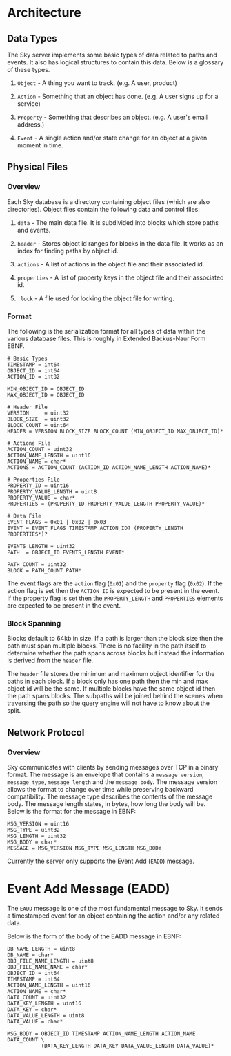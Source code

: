 # Architecture

## Data Types

The Sky server implements some basic types of data related to paths and events.
It also has logical structures to contain this data. Below is a glossary of
these types.

1. `Object` - A thing you want to track. (e.g. A user, product)

1. `Action` - Something that an object has done. (e.g. A user signs up for a
   service)

1. `Property` - Something that describes an object. (e.g. A user's email
   address.)

1. `Event` - A single action and/or state change for an object at a given moment in
   time.


## Physical Files

### Overview

Each Sky database is a directory containing object files (which are also
directories). Object files contain the following data and control files:

1. `data` - The main data file. It is subdivided into blocks which store paths
   and events.

1. `header` - Stores object id ranges for blocks in the data file. It works as
   an index for finding paths by object id.

1. `actions` - A list of actions in the object file and their associated id.

1. `properties` - A list of property keys in the object file and their
   associated id.

1. `.lock` - A file used for locking the object file for writing.


### Format

The following is the serialization format for all types of data within the
various database files. This is roughly in Extended Backus-Naur Form EBNF.

    # Basic Types
    TIMESTAMP = int64
    OBJECT_ID = int64
    ACTION_ID = int32

    MIN_OBJECT_ID = OBJECT_ID
    MAX_OBJECT_ID = OBJECT_ID

    # Header File
    VERSION     = uint32
    BLOCK_SIZE  = uint32
    BLOCK_COUNT = uint64
    HEADER = VERSION BLOCK_SIZE BLOCK_COUNT (MIN_OBJECT_ID MAX_OBJECT_ID)*

    # Actions File
    ACTION_COUNT = uint32
    ACTION_NAME_LENGTH = uint16
    ACTION_NAME = char*
    ACTIONS = ACTION_COUNT (ACTION_ID ACTION_NAME_LENGTH ACTION_NAME)*

    # Properties File
    PROPERTY_ID = uint16
    PROPERTY_VALUE_LENGTH = uint8
    PROPERTY_VALUE = char*
    PROPERTIES = (PROPERTY_ID PROPERTY_VALUE_LENGTH PROPERTY_VALUE)*

    # Data File
    EVENT_FLAGS = 0x01 | 0x02 | 0x03
    EVENT = EVENT_FLAGS TIMESTAMP ACTION_ID? (PROPERTY_LENGTH PROPERTIES*)?

    EVENTS_LENGTH = uint32
    PATH  = OBJECT_ID EVENTS_LENGTH EVENT*

    PATH_COUNT = uint32
    BLOCK = PATH_COUNT PATH*

The event flags are the `action` flag (`0x01`) and the `property` flag (`0x02`).
If the action flag is set then the `ACTION_ID` is expected to be present in the
event. If the property flag is set then the `PROPERTY_LENGTH` and
`PROPERTIES` elements are expected to be present in the event.


### Block Spanning

Blocks default to 64kb in size. If a path is larger than the block size then
the path must span multiple blocks. There is no facility in the path itself to
determine whether the path spans across blocks but instead the information is
derived from the `header` file.

The `header` file stores the minimum and maximum object identifier for the paths
in each block. If a block only has one path then the min and max object id will
be the same. If multiple blocks have the same object id then the path spans
blocks. The subpaths will be joined behind the scenes when traversing the path
so the query engine will not have to know about the split.


## Network Protocol

### Overview

Sky communicates with clients by sending messages over TCP in a binary format.
The message is an envelope that contains a `message version`, `message type`,
`message length` and the `message body`. The message version allows the format
to change over time while preserving backward compatibility. The message type
describes the contents of the message body. The message length states, in bytes,
how long the body will be. Below is the format for the message in EBNF:

    MSG_VERSION = uint16
    MSG_TYPE = uint32
    MSG_LENGTH = uint32
    MSG_BODY = char*
    MESSAGE = MSG_VERSION MSG_TYPE MSG_LENGTH MSG_BODY

Currently the server only supports the Event Add (`EADD`) message.


# Event Add Message (EADD)

The `EADD` message is one of the most fundamental message to Sky. It sends a
timestamped event for an object containing the action and/or any related data.

Below is the form of the body of the EADD message in EBNF:

    DB_NAME_LENGTH = uint8
    DB_NAME = char*
    OBJ_FILE_NAME_LENGTH = uint8
    OBJ_FILE_NAME_NAME = char*
    OBJECT_ID = int64
    TIMESTAMP = int64
    ACTION_NAME_LENGTH = uint16
    ACTION_NAME = char*
    DATA_COUNT = uint32
    DATA_KEY_LENGTH = uint16
    DATA_KEY = char*
    DATA_VALUE_LENGTH = uint8
    DATA_VALUE = char*
    
    MSG_BODY = OBJECT_ID TIMESTAMP ACTION_NAME_LENGTH ACTION_NAME DATA_COUNT \
               (DATA_KEY_LENGTH DATA_KEY DATA_VALUE_LENGTH DATA_VALUE)*

